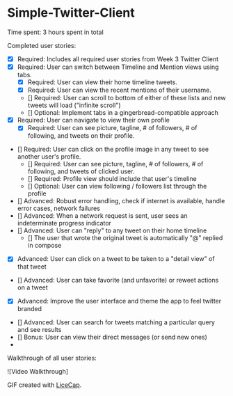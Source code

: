 Simple-Twitter-Client
===============

Time spent: 3 hours spent in total

Completed user stories:

 * [x] Required: Includes all required user stories from Week 3 Twitter Client
 * [x] Required: User can switch between Timeline and Mention views using tabs.
   * [x] Required: User can view their home timeline tweets.
   * [x] Required: User can view the recent mentions of their username.
   * [] Required: User can scroll to bottom of either of these lists and new tweets will load ("infinite scroll")
   * [] Optional: Implement tabs in a gingerbread-compatible approach
 * [x] Required: User can navigate to view their own profile
   * [x] Required: User can see picture, tagline, # of followers, # of following, and tweets on their profile.
 * [] Required: User can click on the profile image in any tweet to see another user's profile.
   * [] Required: User can see picture, tagline, # of followers, # of following, and tweets of clicked user.
   * [] Required: Profile view should include that user's timeline
   * [] Optional: User can view following / followers list through the profile
 * [] Advanced: Robust error handling, check if internet is available, handle error cases, network failures
 * [] Advanced: When a network request is sent, user sees an indeterminate progress indicator
 * [] Advanced: User can "reply" to any tweet on their home timeline
   * [] The user that wrote the original tweet is automatically "@" replied in compose
 * [x] Advanced: User can click on a tweet to be taken to a "detail view" of that tweet
 * [] Advanced: User can take favorite (and unfavorite) or reweet actions on a tweet
 * [x] Advanced: Improve the user interface and theme the app to feel twitter branded
 * [] Advanced: User can search for tweets matching a particular query and see results
 * [] Bonus: User can view their direct messages (or send new ones)
 * 
Walkthrough of all user stories:

![Video Walkthrough] 

GIF created with [LiceCap](http://www.cockos.com/licecap/).

